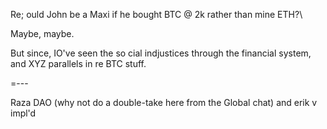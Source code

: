 Re; ould John be a Maxi if he bought BTC @ 2k rather than mine ETH?\


Maybe, maybe.

But since, IO've seen the so cial indjustices through the financial system, and XYZ parallels in re BTC stuff.

=---

Raza DAO (why not do a double-take here from the Global chat)
and erik v impl'd
